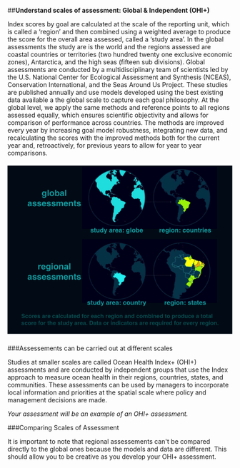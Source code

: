 ##**Understand scales of assessment: Global & Independent (OHI+)**

Index scores by goal are calculated at the scale of the reporting unit, which is called a ‘region’ and then combined using a weighted average to produce the score for the overall area assessed, called a ‘study area’. In the global assessments the study are is the world and the regions assessed are coastal countries or territories (two hundred twenty one exclusive economic zones), Antarctica, and the high seas (fifteen sub divisions). Global assessments are conducted by a multidisciplinary team of scientists led by the U.S. National Center for Ecological Assessment and Synthesis (NCEAS), Conservation International, and the Seas Around Us Project. These studies are published annually and use models developed using the best existing data available a the global scale to capture each goal philosophy. At the global level, we apply the same methods and reference points to all regions assessed equally, which ensures scientific objectivity and allows for comparison of performance across countries. The methods are improved every year by increasing goal model robustness, integrating new data, and recalculating the scores with the improved methods both for the current year and, retroactively, for previous years to allow for year to year comparisons.

![](./Figures/Figure_scale.png)

###Assessements can be carried out at different scales

Studies at smaller scales are called Ocean Health Index+ (OHI+) assessments and are conducted by independent groups that use the Index approach to measure ocean health in their regions, countries, states, and communities. These assessments can be used by managers to incorporate local information and priorities at the spatial scale where policy and management decisions are made.

*Your assessment will be an example of an OHI+ assessment.*

###Comparing Scales of Assessment

It is important to note that regional assessements can't be compared directly to the global ones because the models and data are different. This should allow you to be creative as you develop your OHI+ assessment.

